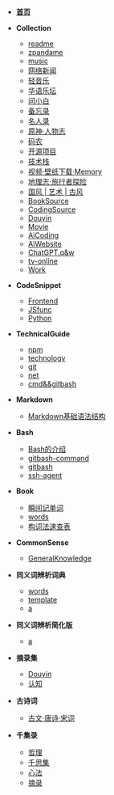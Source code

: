 <!-- docs/guide.md -->
* [**首页**](README)
* **Collection**
  - [readme](Collection/readme)
  - [zpandame](https://zpandame.github.io/website/hidden.html)
  - [music](Collection/music)
  - [网络新闻](Collection/网络新闻)
  - [轻音乐](Collection/轻音乐)
  - [华语乐坛](Collection/华语乐坛)
  - [问小白](Collection/问小白)
  - [备忘录](Collection/备忘录)
  - [名人录](Collection/名人录)
  - [原神·人物志](Collection/原神·人物志)
  - [码农](Collection/码农)
  - [开源项目](Collection/开源项目)
  - [技术栈](Collection/技术栈)
  - [视频·壁纸下载·Memory](Collection/视频·壁纸下载·Memory)
  - [地理志·旅行者探险](Collection/地理志·旅行者探险)
  - [国风 | 艺术 | 古风](Collection/国风&&艺术&&古风)
  - [BookSource](Collection/BookSource)
  - [CodingSource](Collection/CodingSource)
  - [Douyin](Collection/Douyin)
  - [Movie](Collection/movie)
  - [AiCoding](Collection/AiCoding)
  - [AiWebsite](Collection/AiWebsite)
  - [ChatGPT.q&w](Collection/ChatGPT.q&w)
  - [tv-online](Collection/tv-online)
  - [Work](Collection/work)

* **CodeSnippet**
  - [Frontend](CodeSnippet/Frontend)
  - [JSfunc](CodeSnippet/JS_func)
  - [Python](CodeSnippet/Python)
* **TechnicalGuide**
  - [npm](TechnicalGuide/npm)
  - [technology](TechnicalGuide/Technology)
  - [git](TechnicalGuide/git)
  - [net](TechnicalGuide/net)
  - [cmd&&gitbash](TechnicalGuide/cmd&&gitbash)
* **Markdown**
  - [Markdown基础语法结构](markdown/01.Markdown的11种基本语法)
* **Bash**
  - [Bash的介绍](bash/001.bash的介绍)
  - [gitbash-command](bash/002.gitbash-command)
  - [gitbash](bash/003.gitbash)
  - [ssh-agent](bash/004.ssh-agent)
* **Book**
  - [瞬间记单词](Book/瞬间记单词)
  - [words](Book/words)
  - [构词法速查表](Book/构词法速查表)
* **CommonSense**
  - [GeneralKnowledge](CommonSense/GeneralKnowledge)
* **同义词辨析词典**
  - [words](同义词辨析词典/words)
  - [template](同义词辨析词典/template)
  - [a](同义词辨析词典/a)
* **同义词辨析简化版**
  - [a](同义词辨析简化版/a)
* **摘录集**
  - [Douyin](摘录集/douyin)
  - [认知](摘录集/认知)
* **古诗词**
  - [古文·唐诗·宋词](古诗词/001.古文)
* **千集录**
  - [哲理](千集录/001.哲理)
  - [千思集](千集录/002.千思集)
  - [心法](千集录/003.心法)
  - [摘录](千集录/004.摘录)

